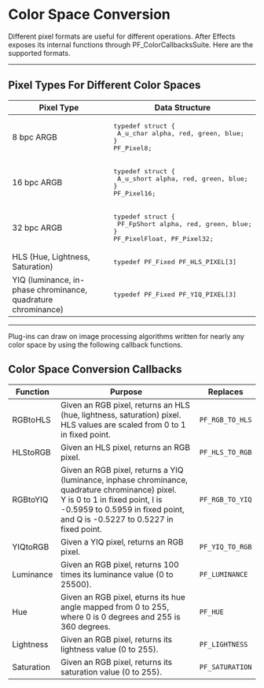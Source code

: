 # Color Space Conversion

Different pixel formats are useful for different operations. After Effects exposes its internal functions through PF_ColorCallbacksSuite. Here are the supported formats.

---

## Pixel Types For Different Color Spaces

|                          Pixel Type                           |                                             Data Structure                                             |
| ------------------------------------------------------------- | ------------------------------------------------------------------------------------------------------ |
| 8 bpc ARGB                                                    | <pre>typedef struct {<br/>  A_u_char alpha, red, green, blue;<br/>} PF_Pixel8;</pre>                   |
| 16 bpc ARGB                                                   | <pre>typedef struct {<br/>  A_u_short alpha, red, green, blue;<br/>} PF_Pixel16;</pre>                 |
| 32 bpc ARGB                                                   | <pre>typedef struct {<br/>  PF_FpShort alpha, red, green, blue;<br/>} PF_PixelFloat, PF_Pixel32;</pre> |
| HLS (Hue, Lightness, Saturation)                              | <pre>typedef PF_Fixed PF_HLS_PIXEL[3]</pre>                                                            |
| YIQ (luminance, in-phase chrominance, quadrature chrominance) | <pre>typedef PF_Fixed PF_YIQ_PIXEL[3]</pre>                                                            |

---

Plug-ins can draw on image processing algorithms written for nearly any color space by using the following callback functions.

## Color Space Conversion Callbacks

|  Function  |                                                                                                       Purpose                                                                                                       |    Replaces     |
| ---------- | ------------------------------------------------------------------------------------------------------------------------------------------------------------------------------------------------------------------- | --------------- |
| RGBtoHLS   | Given an RGB pixel, returns an HLS (hue, lightness, saturation) pixel. HLS values are scaled from 0 to 1 in fixed point.                                                                                            | `PF_RGB_TO_HLS` |
| HLStoRGB   | Given an HLS pixel, returns an RGB pixel.                                                                                                                                                                           | `PF_HLS_TO_RGB` |
| RGBtoYIQ   | Given an RGB pixel, returns a YIQ (luminance, inphase chrominance, quadrature chrominance) pixel.<br/>Y is 0 to 1 in fixed point, I is -0.5959 to 0.5959 in fixed point, and Q is -0.5227 to 0.5227 in fixed point. | `PF_RGB_TO_YIQ` |
| YIQtoRGB   | Given a YIQ pixel, returns an RGB pixel.                                                                                                                                                                            | `PF_YIQ_TO_RGB` |
| Luminance  | Given an RGB pixel, returns 100 times its luminance value (0 to 25500).                                                                                                                                             | `PF_LUMINANCE`  |
| Hue        | Given an RGB pixel, eturns its hue angle mapped from 0 to 255, where 0 is 0 degrees and 255 is 360 degrees.                                                                                                         | `PF_HUE`        |
| Lightness  | Given an RGB pixel, returns its lightness value (0 to 255).                                                                                                                                                         | `PF_LIGHTNESS`  |
| Saturation | Given an RGB pixel, returns its saturation value (0 to 255).                                                                                                                                                        | `PF_SATURATION` |
